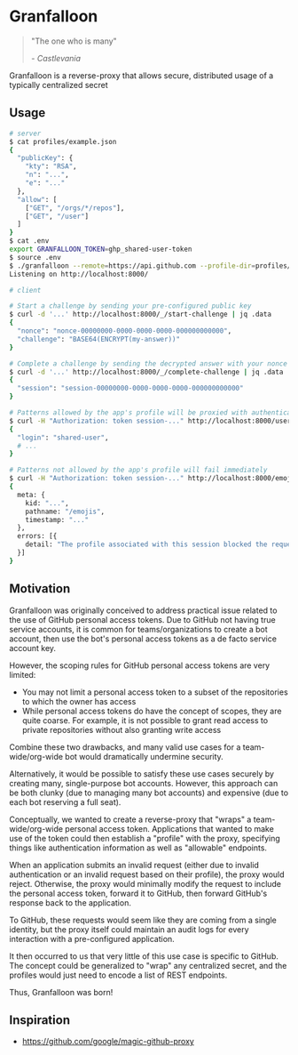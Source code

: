 # Granfalloon

> "The one who is many"
>
> \- _Castlevania_

Granfalloon is a reverse-proxy that allows secure, distributed usage of a
typically centralized secret

## Usage

```sh
# server
$ cat profiles/example.json
{
  "publicKey": {
    "kty": "RSA",
    "n": "...",
    "e": "..."
  },
  "allow": [
    ["GET", "/orgs/*/repos"],
    ["GET", "/user"]
  ]
}
$ cat .env
export GRANFALLOON_TOKEN=ghp_shared-user-token
$ source .env
$ ./granfalloon --remote=https://api.github.com --profile-dir=profiles/
Listening on http://localhost:8000/
```

```sh
# client

# Start a challenge by sending your pre-configured public key
$ curl -d '...' http://localhost:8000/_/start-challenge | jq .data
{
  "nonce": "nonce-00000000-0000-0000-0000-000000000000",
  "challenge": "BASE64(ENCRYPT(my-answer))"
}

# Complete a challenge by sending the decrypted answer with your nonce
$ curl -d '...' http://localhost:8000/_/complete-challenge | jq .data
{
  "session": "session-00000000-0000-0000-0000-000000000000"
}

# Patterns allowed by the app's profile will be proxied with authentication
$ curl -H "Authorization: token session-..." http://localhost:8000/user | jq
{
  "login": "shared-user",
  # ...
}

# Patterns not allowed by the app's profile will fail immediately
$ curl -H "Authorization: token session-..." http://localhost:8000/emojis | jq
{
  meta: {
    kid: "...",
    pathname: "/emojis",
    timestamp: "..."
  },
  errors: [{
    detail: "The profile associated with this session blocked the request"
  }]
}
```

## Motivation

Granfalloon was originally conceived to address practical issue related to the
use of GitHub personal access tokens. Due to GitHub not having true service
accounts, it is common for teams/organizations to create a bot account, then
use the bot's personal access tokens as a de facto service account key.

However, the scoping rules for GitHub personal access tokens are very limited:

- You may not limit a personal access token to a subset of the repositories to
  which the owner has access
- While personal access tokens do have the concept of scopes, they are quite
  coarse. For example, it is not possible to grant read access to private
  repositories without also granting write access

Combine these two drawbacks, and many valid use cases for a team-wide/org-wide
bot would dramatically undermine security.

Alternatively, it would be possible to satisfy these use cases securely by
creating many, single-purpose bot accounts. However, this approach can be both
clunky (due to managing many bot accounts) and expensive (due to each bot
reserving a full seat).

Conceptually, we wanted to create a reverse-proxy that "wraps" a
team-wide/org-wide personal access token. Applications that wanted to make use
of the token could then establish a "profile" with the proxy, specifying things
like authentication information as well as "allowable" endpoints.

When an application submits an invalid request (either due to invalid
authentication or an invalid request based on their profile), the proxy would
reject. Otherwise, the proxy would minimally modify the request to include the
personal access token, forward it to GitHub, then forward GitHub's response
back to the application.

To GitHub, these requests would seem like they are coming from a single
identity, but the proxy itself could maintain an audit logs for every
interaction with a pre-configured application.

It then occurred to us that very little of this use case is specific to GitHub.
The concept could be generalized to "wrap" any centralized secret, and the
profiles would just need to encode a list of REST endpoints.

Thus, Granfalloon was born!

## Inspiration

- https://github.com/google/magic-github-proxy

